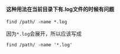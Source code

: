 #### 这种用法在当前目录下有.log文件的时候有问题
```
find /path/ -name *.log
```
因为`*.log`会展开，所以应该写成
```
find /path/ -name '*.log'
```
